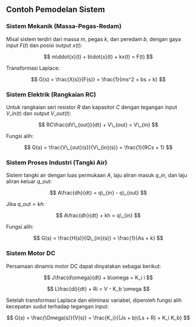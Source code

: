 ## Contoh Pemodelan Sistem

### Sistem Mekanik (Massa-Pegas-Redam)

Misal sistem terdiri dari massa $m$, pegas $k$, dan peredam $b$, dengan gaya input $F(t)$ dan posisi output $x(t)$:

$$
m\ddot{x}(t) + b\dot{x}(t) + kx(t) = F(t)
$$

Transformasi Laplace:

$$
G(s) = \frac{X(s)}{F(s)} = \frac{1}{ms^2 + bs + k}
$$

### Sistem Elektrik (Rangkaian RC)

Untuk rangkaian seri resistor $R$ dan kapasitor $C$ dengan tegangan input $V\_{in}(t)$ dan output $V\_{out}(t)$:

$$
RC\frac{dV\_{out}}{dt} + V\_{out} = V\_{in}
$$

Fungsi alih:

$$
G(s) = \frac{V\_{out}(s)}{V\_{in}(s)} = \frac{1}{RCs + 1}
$$

### Sistem Proses Industri (Tangki Air)

Sistem tangki air dengan luas permukaan $A$, laju aliran masuk $q\_{in}$, dan laju aliran keluar $q\_{out}$:

$$
A\frac{dh}{dt} = q\_{in} - q\_{out}
$$

Jika $q\_{out} = kh$:

$$
A\frac{dh}{dt} + kh = q\_{in}
$$

Fungsi alih:

$$
G(s) = \frac{H(s)}{Q\_{in}(s)} = \frac{1}{As + k}
$$

### Sistem Motor DC

Persamaan dinamis motor DC dapat dinyatakan sebagai berikut:

$$
J\frac{d\omega}{dt} + b\omega = K_i i
$$

$$
L\frac{di}{dt} + Ri = V - K_b \omega
$$

Setelah transformasi Laplace dan eliminasi variabel, diperoleh fungsi alih kecepatan sudut terhadap tegangan input:

$$
G(s) = \frac{\Omega(s)}{V(s)} = \frac{K_i}{(Js + b)(Ls + R) + K_i K_b}
$$

